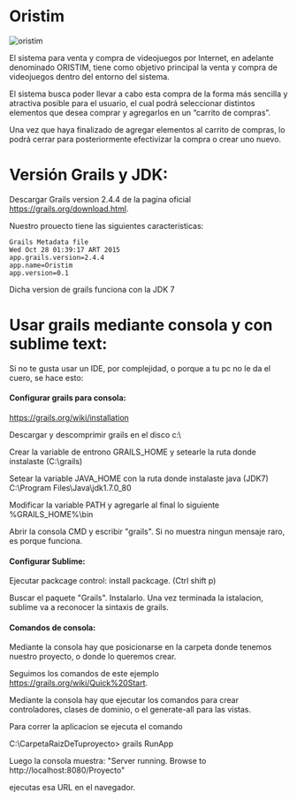 # Oristim
![oristim](http://i.imgur.com/EYeMvFe.png?1)

El sistema para venta y compra de videojuegos por Internet, en adelante denominado ORISTIM, tiene como objetivo principal la venta y compra de videojuegos dentro del entorno del sistema.

El sistema busca poder llevar a cabo esta compra de la forma más sencilla y atractiva posible para el usuario, el cual podrá seleccionar distintos elementos que desea comprar y agregarlos en un “carrito de compras”.

Una vez que haya finalizado de agregar elementos al carrito de compras, lo podrá cerrar para posteriormente efectivizar la compra o crear uno nuevo.


# Versión Grails y JDK:

Descargar Grails version 2.4.4 de la pagina oficial https://grails.org/download.html.

Nuestro prouecto tiene las siguientes caracteristicas:

	Grails Metadata file
	Wed Oct 28 01:39:17 ART 2015
	app.grails.version=2.4.4
	app.name=Oristim
	app.version=0.1

Dicha version de grails funciona con la JDK 7

# Usar grails mediante consola y con sublime text:

Si no te gusta usar un IDE, por complejidad, o porque a tu pc no le da el cuero, se hace esto:

<h4>Configurar grails para consola:</h4>

https://grails.org/wiki/installation

Descargar y descomprimir grails en el disco c:\

Crear la variable de entrono GRAILS_HOME y setearle la ruta  donde instalaste (C:\grails)

Setear la variable JAVA_HOME con la ruta donde instalaste java (JDK7) C:\Program Files\Java\jdk1.7.0_80

Modificar la variable PATH y agregarle al final lo siguiente %GRAILS_HOME%\bin

Abrir la consola CMD y escribir "grails". Si no muestra ningun mensaje raro, es porque funciona.

<h4>Configurar Sublime:</h4>

Ejecutar packcage control: install packcage. (Ctrl shift p)

Buscar el paquete "Grails". Instalarlo. Una vez terminada la istalacion, sublime va a reconocer la sintaxis de grails.

<h4>Comandos de consola:</h4>

Mediante la consola hay que posicionarse en la carpeta donde tenemos nuestro proyecto, o donde lo queremos crear.

Seguimos los comandos de este ejemplo https://grails.org/wiki/Quick%20Start.

Mediante la consola hay que ejecutar los comandos para crear controladores, clases de dominio, o el generate-all para las vistas.

Para correr la aplicacion se ejecuta el comando

C:\CarpetaRaizDeTuproyecto> grails RunApp

Luego la consola muestra: "Server running. Browse to http://localhost:8080/Proyecto"

ejecutas esa URL en el navegador.
